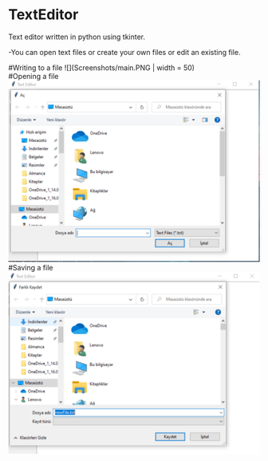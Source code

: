 # TextEditor
Text editor written in python using tkinter.  

-You can open text files or create your own files or edit an existing file.  

#Writing to a file
![](Screenshots/main.PNG | width = 50)  
#Opening a file  
![](Screenshots/openFile.PNG)  
#Saving a file
![](Screenshots/saveFile.PNG)  
